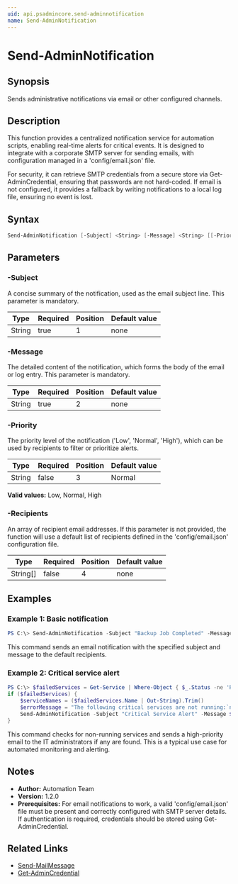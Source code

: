 ```yaml
---
uid: api.psadmincore.send-adminnotification
name: Send-AdminNotification
---
```


# Send-AdminNotification

## Synopsis
Sends administrative notifications via email or other configured channels.

## Description
This function provides a centralized notification service for automation scripts, enabling real-time alerts for critical events. It is designed to integrate with a corporate SMTP server for sending emails, with configuration managed in a 'config/email.json' file.

For security, it can retrieve SMTP credentials from a secure store via Get-AdminCredential, ensuring that passwords are not hard-coded. If email is not configured, it provides a fallback by writing notifications to a local log file, ensuring no event is lost.

## Syntax
```powershell
Send-AdminNotification [-Subject] <String> [-Message] <String> [[-Priority] <String>] [[-Recipients] <String[]>] [<CommonParameters>]
```

## Parameters

### -Subject
A concise summary of the notification, used as the email subject line. This parameter is mandatory.

| Type | Required | Position | Default value |
|------|----------|----------|---------------|
| String | true | 1 | none |

### -Message
The detailed content of the notification, which forms the body of the email or log entry. This parameter is mandatory.

| Type | Required | Position | Default value |
|------|----------|----------|---------------|
| String | true | 2 | none |

### -Priority
The priority level of the notification ('Low', 'Normal', 'High'), which can be used by recipients to filter or prioritize alerts.

| Type | Required | Position | Default value |
|------|----------|----------|---------------|
| String | false | 3 | Normal |

**Valid values:** Low, Normal, High

### -Recipients
An array of recipient email addresses. If this parameter is not provided, the function will use a default list of recipients defined in the 'config/email.json' configuration file.

| Type | Required | Position | Default value |
|------|----------|----------|---------------|
| String[] | false | 4 | none |

## Examples

### Example 1: Basic notification
```powershell
PS C:\> Send-AdminNotification -Subject "Backup Job Completed" -Message "The nightly backup job finished successfully." -Priority Normal
```

This command sends an email notification with the specified subject and message to the default recipients.

### Example 2: Critical service alert
```powershell
PS C:\> $failedServices = Get-Service | Where-Object { $_.Status -ne 'Running' }
if ($failedServices) {
    $serviceNames = ($failedServices.Name | Out-String).Trim()
    $errorMessage = "The following critical services are not running:`n$serviceNames"
    Send-AdminNotification -Subject "Critical Service Alert" -Message $errorMessage -Priority High -Recipients "it-admins@example.com"
}
```

This command checks for non-running services and sends a high-priority email to the IT administrators if any are found. This is a typical use case for automated monitoring and alerting.

## Notes
- **Author:** Automation Team
- **Version:** 1.2.0
- **Prerequisites:** For email notifications to work, a valid 'config/email.json' file must be present and correctly configured with SMTP server details. If authentication is required, credentials should be stored using Get-AdminCredential.

## Related Links
- [Send-MailMessage](https://docs.microsoft.com/powershell/module/microsoft.powershell.utility/send-mailmessage)
- [Get-AdminCredential](Get-AdminCredential.md)